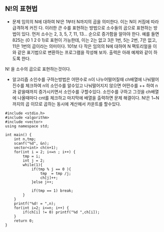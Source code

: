 ## N!의 표현법

* 문제 
임의의 N에 대하여 N!은 1부터 N까지의 곱을 의미한다. 이는 N이 커짐에 따라 급격하게 커진 다. 이러한 큰 수를 표현하는 방법으로 소수들의 곱으로 표현하는 방법이 있다. 먼저 소수는 2, 3, 5, 7, 11, 13... 순으로 증가함을 알아야 한다. 예를 들면 825는 (0 1 2 0 1)로 표현이 가능한데, 이는 2는 없고 3은 1번, 5는 2번, 7은 없고, 11은 1번의 곱이라는 의미이다. 101보 다 작은 임의의 N에 대하여 N 팩토리얼을 이와 같은 표기법으로 변환하는 프로그램을 작성해 보자. 출력은 아래 예제와 같이 하도록 한다.

N! 을 소수의 곱으로 표현하는것이다. 

* 알고리즘
소인수를 구하는방법은
어떤수로 n이 나누어떨어질때 ch배열에 나눠떨어진수를 체크하여 n의 소인수를 알수있고 나눠떨어지지 않으면 어떤수를 ++ 하여 n과 같을때까지 증가시키면서 소인수를 구할수있다. 
소인수를 구하고 그것을 ch배열에 나올때마다 cnt를 체크하고 
마지막에 배열을 출력하면 문제 해결이다.
N!은 1~N 까지의 곱 이므로 곱하는 동시에 계산헤서 카운트를 할수있다. 


```
#include <stdio.h>
#include <algorithm>
#include <vector>
using namespace std;

int main() {
    int n,tmp; 
    scanf("%d", &n);
    vector<int> ch(n+1);
    for(int i = 2; i<=n ; i++) {
        tmp = i;
        int j = 2;
        while(1){
            if(tmp % j == 0 ){
                tmp  = tmp /j;
                ch[j]++;
            }else j++;

            if(tmp == 1) break;
        }        
    }
    printf("%d! = ",n);
    for(int i=2; i<=n; i++) { 
        if(ch[i] != 0) printf("%d ",ch[i]);
    }
    return 0;
}
```